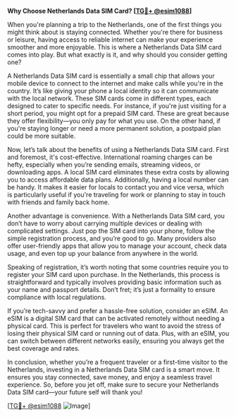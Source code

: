 **Why Choose Netherlands Data SIM Card? [[TG💪+ @esim1088](https://t.me/s/esim1088)]**

When you're planning a trip to the Netherlands, one of the first things you might think about is staying connected. Whether you're there for business or leisure, having access to reliable internet can make your experience smoother and more enjoyable. This is where a Netherlands Data SIM card comes into play. But what exactly is it, and why should you consider getting one?

A Netherlands Data SIM card is essentially a small chip that allows your mobile device to connect to the internet and make calls while you're in the country. It’s like giving your phone a local identity so it can communicate with the local network. These SIM cards come in different types, each designed to cater to specific needs. For instance, if you're just visiting for a short period, you might opt for a prepaid SIM card. These are great because they offer flexibility—you only pay for what you use. On the other hand, if you're staying longer or need a more permanent solution, a postpaid plan could be more suitable.

Now, let’s talk about the benefits of using a Netherlands Data SIM card. First and foremost, it's cost-effective. International roaming charges can be hefty, especially when you’re sending emails, streaming videos, or downloading apps. A local SIM card eliminates these extra costs by allowing you to access affordable data plans. Additionally, having a local number can be handy. It makes it easier for locals to contact you and vice versa, which is particularly useful if you're traveling for work or planning to stay in touch with friends and family back home.

Another advantage is convenience. With a Netherlands Data SIM card, you don’t have to worry about carrying multiple devices or dealing with complicated settings. Just pop the SIM card into your phone, follow the simple registration process, and you’re good to go. Many providers also offer user-friendly apps that allow you to manage your account, check data usage, and even top up your balance from anywhere in the world.

Speaking of registration, it’s worth noting that some countries require you to register your SIM card upon purchase. In the Netherlands, this process is straightforward and typically involves providing basic information such as your name and passport details. Don’t fret; it’s just a formality to ensure compliance with local regulations.

If you’re tech-savvy and prefer a hassle-free solution, consider an eSIM. An eSIM is a digital SIM card that can be activated remotely without needing a physical card. This is perfect for travelers who want to avoid the stress of losing their physical SIM card or running out of data. Plus, with an eSIM, you can switch between different networks easily, ensuring you always get the best coverage and rates.

In conclusion, whether you’re a frequent traveler or a first-time visitor to the Netherlands, investing in a Netherlands Data SIM card is a smart move. It ensures you stay connected, save money, and enjoy a seamless travel experience. So, before you jet off, make sure to secure your Netherlands Data SIM card—your future self will thank you!

[[TG💪+ @esim1088](https://t.me/s/esim1088) ![Image](https://i.postimg.cc/Y0z9fWf4/image.png)]